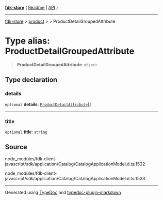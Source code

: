 [**fdk-store**](../../../README.md) ( [Readme](../../../README.md) \| [API](../../../API.md) )

---

[fdk-store](../../../API.md) > [product](../../README.md) > [<internal>](../README.md) > ProductDetailGroupedAttribute

# Type alias: ProductDetailGroupedAttribute

> **ProductDetailGroupedAttribute**: `object`

## Type declaration

### details

`optional` **details**: [`ProductDetailAttribute`](type-alias.ProductDetailAttribute.md)[]

---

### title

`optional` **title**: `string`

## Source

node_modules/fdk-client-javascript/sdk/application/Catalog/CatalogApplicationModel.d.ts:1532

node_modules/fdk-client-javascript/sdk/application/Catalog/CatalogApplicationModel.d.ts:1533

---

Generated using [TypeDoc](https://typedoc.org/) and [typedoc-plugin-markdown](https://www.npmjs.com/package/typedoc-plugin-markdown)
